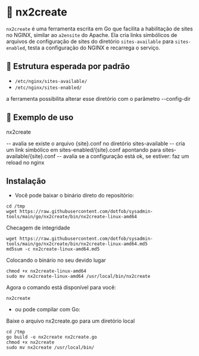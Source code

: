# 🔧 nx2create

`nx2create` é uma ferramenta escrita em Go que facilita a habilitação de sites no NGINX, similar ao `a2ensite` do Apache. Ela cria links simbólicos de arquivos de configuração de sites do diretório `sites-available` para `sites-enabled`, testa a configuração do NGINX e recarrega o serviço.

## 📂 Estrutura esperada por padrão

- `/etc/nginx/sites-available/`
- `/etc/nginx/sites-enabled/`

a ferramenta possibilita alterar esse diretório com o parâmetro --config-dir

## 🧪 Exemplo de uso

nx2create <site>

 -- avalia se existe o arquivo {site}.conf no diretório sites-available
 -- cria um link simbólico em sites-enabled/{site}.conf apontando para sites-available/{site}.conf
 -- avalia se a configuração está ok, se estiver: faz um reload no nginx

## Instalação

- Você pode baixar o binário direto do repositório:
```
cd /tmp
wget https://raw.githubusercontent.com/dotfob/sysadmin-tools/main/go/nx2create/bin/nx2create-linux-amd64

```
Checagem de integridade
```
wget https://raw.githubusercontent.com/dotfob/sysadmin-tools/main/go/nx2create/bin/nx2create-linux-amd64.md5
md5sum -c nx2create-linux-amd64.md5
```
Colocando o binário no seu devido lugar
```
chmod +x nx2create-linux-amd64
sudo mv nx2create-linux-amd64 /usr/local/bin/nx2create
```
Agora o comando está disponível para você:
```
nx2create
```
- ou pode compilar com Go:

Baixe o arquivo nx2create.go para um diretório local 
```
cd /tmp
go build -o nx2create nx2create.go
chmod +x nx2create
sudo mv nx2create /usr/local/bin/
```




